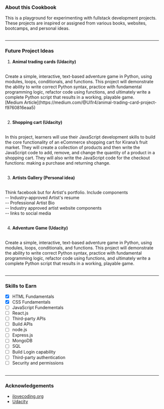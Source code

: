 
<!-- TABLE OF CONTENTS -->

### About this Cookbook
This is a playground for experimenting with fullstack development projects. These projects are inspired or assigned from various books, websites, bootcamps, and personal ideas. 
<br><br>

---
### Future Project Ideas

1. **Animal trading cards (Udacity)**
  <br>
  Create a simple, interactive, text-based adventure game in Python, using modules, loops, conditionals, and functions. This project will demonstrate the ability to write correct Python syntax, practice with fundamental programming logic, refactor code using functions, and ultimately write a complete Python script that results in a working, playable game.<br>
  [Medium Article](https://medium.com/@Ul1r4/animal-trading-card-project-f9760816eaa5)
  <br><br>

2. **Shopping cart (Udacity)**
  <br>
  In this project, learners will use their JavaScript development skills to build the core functionality of an eCommerce shopping cart for Kirana’s fruit market. They will create a collection of products and then write the JavaScript code to add, remove, and change the quantity of a product in a shopping cart. They will also write the JavaScript code for the checkout functions: making a purchase and returning change.
  <br><br>

3. **Artists Gallery (Personal idea)**
  <br>
  Think facebook but for Artist's portfolio. Include components
  <br>
  -- Industry-approved Artist's resume<br>
  -- Professional Artist Bio<br>
  -- Industry approved artist website components<br>
  -- links to social media
  <br><br>

4. **Adventure Game (Udacity)**
  <br>
  Create a simple, interactive, text-based adventure game in Python, using modules, loops, conditionals, and functions. This project will demonstrate the ability to write correct Python syntax, practice with fundamental programming logic, refactor code using functions, and ultimately write a complete Python script that results in a working, playable game.
  <br><br>

---
### Skills to Earn
- [X] HTML Fundamentals
- [X] CSS Fundamentals
- [ ] JavaScript Fundementals
- [ ] React.js
- [ ] Third-party APIs
- [ ] Build APIs
- [ ] node.js
- [ ] Express.js
- [ ] MongoDB
- [ ] SQL
- [ ] Build Login capability
- [ ] Third-party authentication
- [ ] Security and permissions 
<br><br>

---
### Acknowledgements
- [ilovecoding.org](https://ilovecoding.org/)
- [Udacity](https://www.udacity.com/)
